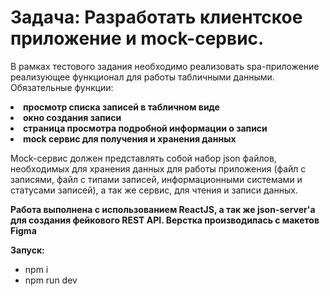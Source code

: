 # Задача: Разработать клиентское приложение и mock-сервис.

В рамках тестового задания необходимо реализовать spa-приложение реализующее функционал для работы табличными данными.
Обязательные функции:

**<li> просмотр списка записей в табличном виде**
**<li> окно создания записи**
**<li> страница просмотра подробной информации о записи**
**<li> mock сервис для получения и хранения данных**

Mock-сервис должен представлять собой набор json файлов, необходимых для хранения данных для работы приложения (файл с записями,
файл с типами записей, информационными системами и статусами записей), а так же сервис, для чтения и записи данных.

**Работа выполнена с использованием ReactJS, а так же json-server'а для создания фейкового REST API. Верстка производилась с макетов Figma**

**Запуск:**
* npm i
* npm run dev

